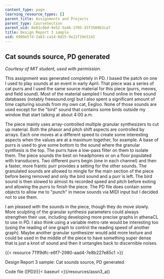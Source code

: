 ```yaml
---
content_type: page
learning_resource_types: []
parent_title: Assignments and Projects
parent_type: CourseSection
parent_uid: 6e81c0bd-4e52-5a46-1f05-35f350963ca7
title: Design Report 3 sample
uid: 6989e57d-2a83-ca14-8d25-9e22f19e5141
---
```


Cat sounds source, PD generated
-------------------------------

_Courtesy of MIT student, used with permission._

This assignment was generated completely in PD. I based the patch on one I used to play sounds at an event in early April. That piece was a series of cat purrs and I used the same source material for this piece (purrs, meows, and field sound). Most of the material sampled I found online in free sound databases (notably freesound.org) but I also spent a significant amount of time capturing sounds from my own cat, Eegloo. None of those sounds are used except for the "bird" sound that contains some birds outside my window that start talking at about 4:00 a.m.

The piece mainly uses array-controlled multiple granular synthesizers to cut up material. Both the phasor and pitch shift aspects are controlled by arrays. Each one moves at a different speed to create some interesting aspects when the values are at a maximum together, for example. A base of purrs is used to give some bottom to the sound where the granular synthesis is the top. The purrs have a low-pass filter on them to isolate them. The piece sounds the best on headphones or on a floor populated with transducers. Two different purrs begin (one in each channel) and then a faster, more frantic purr provides a setting for the other sounds. The granulated sounds are allowed to mingle for the main section of the piece before being removed and only the bird sound and a purr is left. The bird sound is then slowed to almost its recorded speed and pitch before exiting and allowing the purrs to finish the piece. The PD file does contain some objects to allow me to "punch" in meow sounds via MIDI input but I decided not to use them.

I am pleased with the sounds in the piece, though they do move slowly. More sculpting of the granular synthesis parameters could always strengthen their use, including developing more precise graphs in athenaCL to use in PD. I also think using a variable metro rate would be interesting too (using the reading of one graph to control the reading speed of another graph). Maybe another granular synthesizer would add more texture and could be used in the middle of the piece to have something super dense that is just a knot of sound and then it untangles back to discernible noises.

{{< resource 711f9dfc-e6f7-2980-aad4-7e8b227e85c1 >}}

Design Report 3 sample: Cat sounds source, PD generated

Code file ([PD]({{< baseurl >}}/resources/assn3_a))